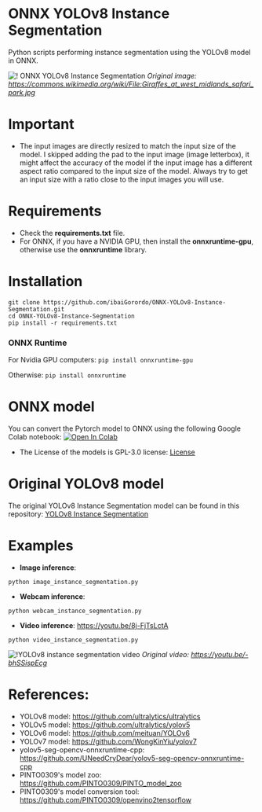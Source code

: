 # ONNX YOLOv8 Instance Segmentation
 Python scripts performing instance segmentation using the YOLOv8 model in ONNX.

![! ONNX YOLOv8 Instance Segmentation](https://github.com/ibaiGorordo/ONNX-YOLOv8-Instance-Segmentation/blob/main/doc/img/detected_objects.jpg)
*Original image: https://commons.wikimedia.org/wiki/File:Giraffes_at_west_midlands_safari_park.jpg*

# Important
- The input images are directly resized to match the input size of the model. I skipped adding the pad to the input image (image letterbox), it might affect the accuracy of the model if the input image has a different aspect ratio compared to the input size of the model. Always try to get an input size with a ratio close to the input images you will use.

# Requirements

 * Check the **requirements.txt** file.
 * For ONNX, if you have a NVIDIA GPU, then install the **onnxruntime-gpu**, otherwise use the **onnxruntime** library.

# Installation
```
git clone https://github.com/ibaiGorordo/ONNX-YOLOv8-Instance-Segmentation.git
cd ONNX-YOLOv8-Instance-Segmentation
pip install -r requirements.txt
```
### ONNX Runtime
For Nvidia GPU computers:
`pip install onnxruntime-gpu`

Otherwise:
`pip install onnxruntime`

# ONNX model
You can convert the Pytorch model to ONNX using the following Google Colab notebook:  [![Open In Colab](https://colab.research.google.com/assets/colab-badge.svg)](https://colab.research.google.com/drive/1oDEKz8FUCXtW-REhWy5N__PgTPjt3jm9?usp=sharing)
- The License of the models is GPL-3.0 license: [License](https://github.com/ultralytics/ultralytics/blob/master/LICENSE)

# Original YOLOv8 model
The original YOLOv8 Instance Segmentation model can be found in this repository: [YOLOv8 Instance Segmentation](https://github.com/ultralytics/ultralytics)

# Examples

 * **Image inference**:
 ```
 python image_instance_segmentation.py
 ```

 * **Webcam inference**:
 ```
 python webcam_instance_segmentation.py
 ```

 * **Video inference**: https://youtu.be/8j-FjTsLctA
 ```
 python video_instance_segmentation.py
 ```
 ![!YOLOv8 instance segmentation video](https://github.com/ibaiGorordo/ONNX-YOLOv5-Instance-Segmentation/blob/main/doc/img/video_yolov8_segmentation.gif)
  *Original video: https://youtu.be/-bhSSispEcg*

# References:
* YOLOv8 model: https://github.com/ultralytics/ultralytics
* YOLOv5 model: https://github.com/ultralytics/yolov5
* YOLOv6 model: https://github.com/meituan/YOLOv6
* YOLOv7 model: https://github.com/WongKinYiu/yolov7
* yolov5-seg-opencv-onnxruntime-cpp: https://github.com/UNeedCryDear/yolov5-seg-opencv-onnxruntime-cpp
* PINTO0309's model zoo: https://github.com/PINTO0309/PINTO_model_zoo
* PINTO0309's model conversion tool: https://github.com/PINTO0309/openvino2tensorflow
